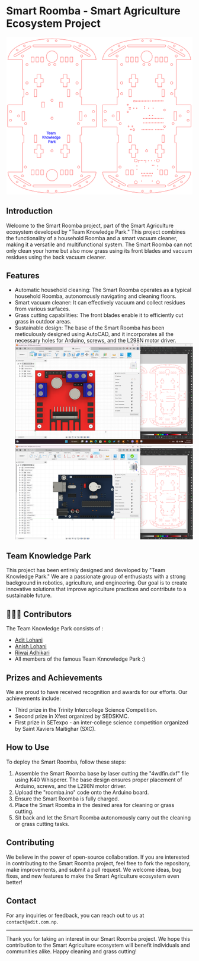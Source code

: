 # Smart Roomba - Smart Agriculture Ecosystem Project

![Smart Roomba](roomba.svg)


## Introduction

Welcome to the Smart Roomba project, part of the Smart Agriculture ecosystem developed by "Team Knowledge Park." This project combines the functionality of a household Roomba and a smart vacuum cleaner, making it a versatile and multifunctional system. The Smart Roomba can not only clean your home but also mow grass using its front blades and vacuum residues using the back vacuum cleaner.

## Features

- Automatic household cleaning: The Smart Roomba operates as a typical household Roomba, autonomously navigating and cleaning floors.
- Smart vacuum cleaner: It can effectively vacuum and collect residues from various surfaces.
- Grass cutting capabilities: The front blades enable it to efficiently cut grass in outdoor areas.
- Sustainable design: The base of the Smart Roomba has been meticulously designed using AutoCAD, and it incorporates all the necessary holes for Arduino, screws, and the L298N motor driver.
![L292n](oriebntation%202.png)
![Arduino](orientation.png)


## Team Knowledge Park

This project has been entirely designed and developed by "Team Knowledge Park." We are a passionate group of enthusiasts with a strong background in robotics, agriculture, and engineering. Our goal is to create innovative solutions that improve agriculture practices and contribute to a sustainable future.
## 👨🏼‍💻 Contributors
The Team Knowledge Park consists of :

* [Adit Lohani](https://github.com/TotemicRook133)
* [Anish Lohani](https://github.com/anishl135)
* [Riwaj Adhikari](https://github.com/riwaj43adz)
* All members of the famous Team Knnowledge Park :)

## Prizes and Achievements

We are proud to have received recognition and awards for our efforts. Our achievements include:

- Third prize in the Trinity Intercollege Science Competition.
- Second prize in Xfest organized by SEDSKMC.
- First prize in SETexpo - an inter-college science competition organized by Saint Xaviers Maitighar (SXC).

## How to Use

To deploy the Smart Roomba, follow these steps:

1. Assemble the Smart Roomba base by laser cutting the "4wdfin.dxf" file using K40 Whisperer. The base design ensures proper placement of Arduino, screws, and the L298N motor driver.
2. Upload the "roomba.ino" code onto the Arduino board.
3. Ensure the Smart Roomba is fully charged.
4. Place the Smart Roomba in the desired area for cleaning or grass cutting.
5. Sit back and let the Smart Roomba autonomously carry out the cleaning or grass cutting tasks.

## Contributing

We believe in the power of open-source collaboration. If you are interested in contributing to the Smart Roomba project, feel free to fork the repository, make improvements, and submit a pull request. We welcome ideas, bug fixes, and new features to make the Smart Agriculture ecosystem even better!


## Contact

For any inquiries or feedback, you can reach out to us at `contact@adit.com.np`.

---

Thank you for taking an interest in our Smart Roomba project. We hope this contribution to the Smart Agriculture ecosystem will benefit individuals and communities alike. Happy cleaning and grass cutting!
